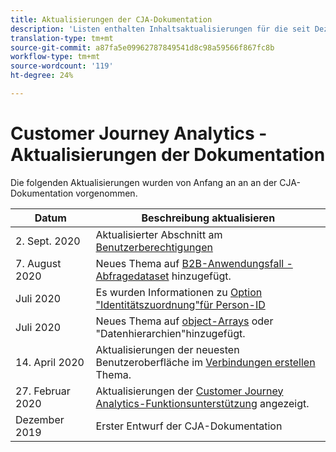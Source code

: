 ```yaml
---
title: Aktualisierungen der CJA-Dokumentation
description: 'Listen enthalten Inhaltsaktualisierungen für die seit Dezember 2019 festgelegte Dokumentation zum Customer Journey Analytics. '
translation-type: tm+mt
source-git-commit: a87fa5e09962787849541d8c98a59566f867fc8b
workflow-type: tm+mt
source-wordcount: '119'
ht-degree: 24%

---
```



# Customer Journey Analytics - Aktualisierungen der Dokumentation

Die folgenden Aktualisierungen wurden von Anfang an an an der CJA-Dokumentation vorgenommen.

| Datum | Beschreibung aktualisieren |
| --- | --- |
| 2. Sept. 2020 | Aktualisierter Abschnitt am [Benutzerberechtigungen](https://docs.adobe.com/content/help/de-DE/analytics-platform/using/cja-overview/cja-overview.html#user-access-permissions) |
| 7. August 2020 | Neues Thema auf [B2B-Anwendungsfall - Abfragedataset](/help/use-cases/b2b.md) hinzugefügt. |
| Juli 2020 | Es wurden Informationen zu [Option &quot;Identitätszuordnung&quot;für Person-ID](https://docs.adobe.com/content/help/de-DE/analytics-platform/using/cja-connections/create-connection.html#use-identity-map-as-a-person-id) |
| Juli 2020 | Neues Thema auf [object-Arrays](/help/use-cases/object-arrays.md) oder &quot;Datenhierarchien&quot;hinzugefügt. |
| 14. April 2020 | Aktualisierungen der neuesten Benutzeroberfläche im [Verbindungen erstellen](/help/connections/create-connection.md) Thema. |
| 27. Februar 2020 | Aktualisierungen der [Customer Journey Analytics-Funktionsunterstützung](/help/getting-started/cja-aa.md) angezeigt. |
| Dezember 2019 | Erster Entwurf der CJA-Dokumentation |

